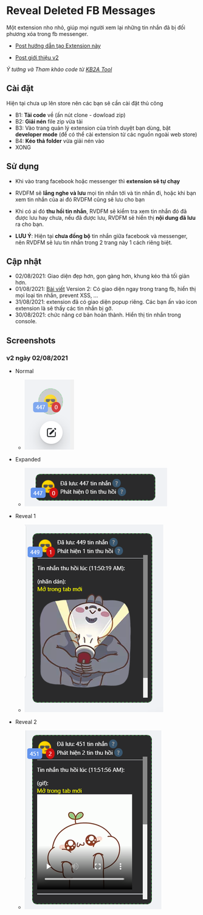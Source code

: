 # Reveal Deleted FB Messages

Một extension nho nhỏ, giúp mọi người xem lại những tin nhắn đã bị đối phương xóa trong fb messenger.

- [Post hướng dẫn tạo Extension này](https://www.facebook.com/groups/j2team.community/posts/1650049605327153/)

- [Post giới thiệu v2](https://www.facebook.com/groups/j2team.community/posts/1651683238497123/)


*Ý tưởng và Tham khảo code từ [KB2A Tool](https://kb2atool.com/)*

## Cài đặt

Hiện tại chưa up lên store nên các bạn sẽ cần cài đặt thủ công

- B1: **Tải code** về (ấn nút clone - dowload zip)
- B2: **Giải nén** file zip vừa tải
- B3: Vào trang quản lý extension của trình duyệt bạn dùng, bật **developer mode** (để có thể cài extension từ các nguồn ngoài web store)
- B4: **Kéo thả folder** vừa giải nén vào
- XONG

## Sử dụng

- Khi vào trang facebook hoặc messenger thì **extension sẽ tự chạy**
- RVDFM sẽ **lắng nghe và lưu** mọi tin nhắn tới và tin nhắn đi, hoặc khi bạn xem tin nhắn của ai đó RVDFM cũng sẽ lưu cho bạn
- Khi có ai đó **thu hồi tin nhắn**, RVDFM sẽ kiểm tra xem tin nhắn đó đã được lưu hay chưa, nếu đã được lưu, RVDFM sẽ hiển thị **nội dung đã lưu** ra cho bạn.

- **LƯU Ý**: Hiện tại **chưa đồng bộ** tin nhắn giữa facebook và messenger, nên RVDFM sẽ lưu tin nhắn trong 2 trang này 1 cách riêng biệt.

## Cập nhật

- 02/08/2021: Giao diện đẹp hơn, gọn gàng hơn, khung kéo thả tối giản hơn.
- 01/08/2021: [Bài viết](https://www.facebook.com/groups/j2team.community/posts/1651683238497123/) Version 2: Có giao diện ngay trong trang fb, hiển thị mọi loại tin nhắn, prevent XSS, ...
- 31/08/2021: extension đã có giao diện popup riêng. Các bạn ấn vào icon extension là sẽ thấy các tin nhắn bị gỡ.
- 30/08/2021: chức năng cơ bản hoàn thành. Hiển thị tin nhắn trong console.

## Screenshots

### v2 ngày 02/08/2021

- Normal

    - ![normal](./screenshots/normal.png)

- Expanded

    - ![expand](./screenshots/expand.png)

- Reveal 1

    - ![reveal 1](./screenshots/reveal1.png)

- Reveal 2
    
    - ![reveal 2](./screenshots/reveal2.png)